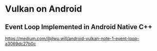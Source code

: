 # Vulkan on Android

## Event Loop Implemented in Android Native C++
https://medium.com/@jlwu.will/android-vulkan-note-1-event-loop-a3069dc27b0c
